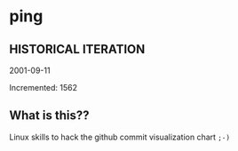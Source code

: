# ping

## HISTORICAL ITERATION
2001-09-11

Incremented: 1562

## What is this?? 
Linux skills to hack the github commit visualization chart `;-)`
